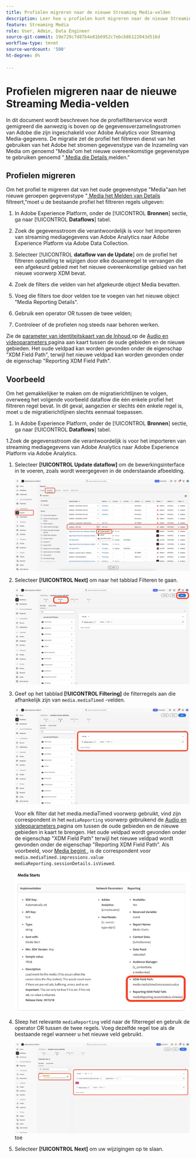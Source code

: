 ```yaml
---
title: Profielen migreren naar de nieuwe Streaming Media-velden
description: Leer hoe u profielen kunt migreren naar de nieuwe Streaming Media-velden
feature: Streaming Media
role: User, Admin, Data Engineer
source-git-commit: 19e729c7d87b4e81b6952c7ebcb8b122043d516d
workflow-type: tm+mt
source-wordcount: '500'
ht-degree: 0%

---
```


# Profielen migreren naar de nieuwe Streaming Media-velden

In dit document wordt beschreven hoe de profielfilterservice wordt gemigreerd die aanwezig is boven op de gegevensverzamelingsstromen van Adobe die zijn ingeschakeld voor Adobe Analytics voor Streaming Media-gegevens. De migratie zet de profiel het filtreren dienst van het gebruiken van het Adobe het stromen gegevenstype van de Inzameling van Media om genoemd &quot;Media&quot;om het nieuwe overeenkomstige gegevenstype te gebruiken genoemd &quot;[ Media die Details ](https://experienceleague.adobe.com/nl/docs/experience-platform/xdm/data-types/media-reporting-details) melden.&quot;

## Profielen migreren

Om het profiel te migreren dat van het oude gegevenstype &quot;Media&quot;aan het nieuwe geroepen gegevenstype &quot;[ Media het Melden van Details ](https://experienceleague.adobe.com/nl/docs/experience-platform/xdm/data-types/media-reporting-details) filtreert,&quot;moet u de bestaande profiel het filtreren regels uitgeven:

1. In Adobe Experience Platform, onder de [!UICONTROL **Bronnen**] sectie, ga naar [!UICONTROL **Dataflows**] tabel.

1. Zoek de gegevensstroom die verantwoordelijk is voor het importeren van streaming mediagegevens van Adobe Analytics naar Adobe Experience Platform via Adobe Data Collection.

1. Selecteer [!UICONTROL **dataflow van de Update**] om de profiel het filtreren opstelling te wijzigen door elke douaneregel te vervangen die een afgekeurd gebied met het nieuwe overeenkomstige gebied van het nieuwe voorwerp XDM bevat.

1. Zoek de filters die velden van het afgekeurde object Media bevatten.

1. Voeg die filters toe door velden toe te voegen van het nieuwe object &quot;Media Reporting Details&quot;.

1. Gebruik een operator OR tussen de twee velden;

1. Controleer of de profielen nog steeds naar behoren werken.

Zie de [ parameter van identiteitskaart van de Inhoud ](https://experienceleague.adobe.com/nl/docs/media-analytics/using/implementation/variables/audio-video-parameters#content-id) op de [ Audio en videoparameters ](https://experienceleague.adobe.com/nl/docs/media-analytics/using/implementation/variables/audio-video-parameters) pagina aan kaart tussen de oude gebieden en de nieuwe gebieden. Het oude veldpad kan worden gevonden onder de eigenschap &quot;XDM Field Path&quot;, terwijl het nieuwe veldpad kan worden gevonden onder de eigenschap &quot;Reporting XDM Field Path&quot;.

## Voorbeeld

Om het gemakkelijker te maken om de migratierichtlijnen te volgen, overweeg het volgende voorbeeld dataflow die één enkele profiel het filtreren regel bevat. In dit geval, aangezien er slechts één enkele regel is, moet u de migratierichtlijnen slechts eenmaal toepassen.

1. In Adobe Experience Platform, onder de [!UICONTROL **Bronnen**] sectie, ga naar [!UICONTROL **Dataflows**] tabel.

1.Zoek de gegevensstroom die verantwoordelijk is voor het importeren van streaming mediagegevens van Adobe Analytics naar Adobe Experience Platform via Adobe Analytics.

1. Selecteer **[!UICONTROL Update dataflow]** om de bewerkingsinterface in te voeren, zoals wordt weergegeven in de onderstaande afbeelding.

   ![ AEP dataflow profiel ](assets/aep-dataflow-profile.jpeg)

1. Selecteer **[!UICONTROL Next]** om naar het tabblad Filteren te gaan.

   ![ AEP dataflow filterlusje ](assets/aep-dataflow-filtering-profile.jpeg)

1. Geef op het tabblad **[!UICONTROL Filtering]** de filterregels aan die afhankelijk zijn van `media.mediaTimed` -velden.

   ![ AEP dataflow filterregels ](assets/dataflow-filtering-rules-profile.jpeg)


   Voor elk filter dat het media.mediaTimed voorwerp gebruikt, vind zijn correspondent in het `mediaReporting` voorwerp gebruikend de [ Audio en videoparameters ](https://experienceleague.adobe.com/nl/docs/media-analytics/using/implementation/variables/audio-video-parameters) pagina om tussen de oude gebieden en de nieuwe gebieden in kaart te brengen. Het oude veldpad wordt gevonden onder de eigenschap &quot;XDM Field Path&quot; terwijl het nieuwe veldpad wordt gevonden onder de eigenschap &quot;Reporting XDM Field Path&quot;. Als voorbeeld, voor [ Media begint ](https://experienceleague.adobe.com/nl/docs/media-analytics/using/implementation/variables/audio-video-parameters#media-starts), is de correspondent voor `media.mediaTimed.impressions.value` `mediaReporting.sessionDetails.isViewed`.

   ![ Nieuwe en oude gebieden XDM ](assets/xdm-fields-new-and-old.jpeg)

1. Sleep het relevante `mediaReporting` veld naar de filterregel en gebruik de operator OR tussen de twee regels. Voeg dezelfde regel toe als de bestaande regel wanneer u het nieuwe veld gebruikt.

   ![ voeg filterregels ](assets/add-filter-rules.jpeg) toe

1. Selecteer **[!UICONTROL Next]** om uw wijzigingen op te slaan.
